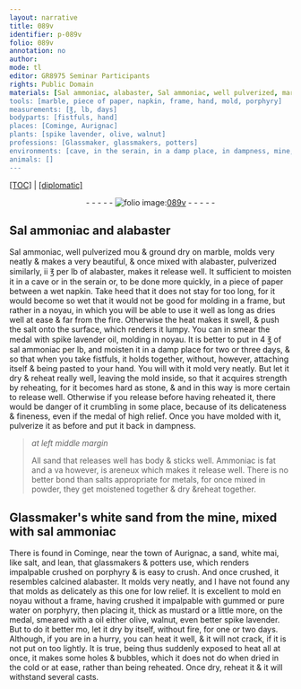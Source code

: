```yaml
---
layout: narrative
title: 089v
identifier: p-089v
folio: 089v
annotation: no
author:
mode: tl
editor: GR8975 Seminar Participants
rights: Public Domain
materials: [Sal ammoniac, alabaster, Sal ammoniac, well pulverized, marble, alabaster, pulverized, paper, salt, spike lavender oil, sal ammoniac, stone, Ammoniac, areneux, salts appropriate for metals, Glassmaker's white sand from the mine, porphyry, calcined alabaster, gummed or pure water, mustard, oil either olive, walnut, even better spike lavender]
tools: [marble, piece of paper, napkin, frame, hand, mold, porphyry]
measurements: [℥, lb, days]
bodyparts: [fistfuls, hand]
places: [Cominge, Aurignac]
plants: [spike lavender, olive, walnut]
professions: [Glassmaker, glassmakers, potters]
environments: [cave, in the serain, in a damp place, in dampness, mine, town]
animals: []
---
```


<p><a href="{{ site.baseurl }}/translation/">[TOC]</a> | <a href="{{ site.baseurl }}/texts/p-089v_tc/" target="_blank">[diplomatic]</a></p><div class="folio" align="center">- - - - - <a href="http://gallica.bnf.fr/ark:/12148/btv1b10500001g/f184.image" target="_blank"><img src="https://cu-mkp.github.io/2017-workshop-edition/assets/photo-icon.png" alt="folio image: " style="display:inline-block; margin-bottom:-3px;"/>089v</a> - - - - - </div>  
  

## <span class="m">Sal ammoniac</span> and <span class="m">alabaster</span>

 
 <span class="m">Sal ammoniac, well pulverized</span> <span class="del">mou</span> & ground dry on <span class="tl"><span class="m">marble</span></span>, molds very neatly & makes a very beautiful, & once mixed with <span class="m">alabaster, pulverized</span> similarly, ii <span class="ms">℥</span> per <span class="ms">lb</span> of <span class="m">alabaster</span>, makes it release well. It sufficient to moisten it in a <span class="env">cave</span> or <span class="env">in the <span class="tmp">serain</span></span> or, to be done more quickly, in a <span class="tl">piece of <span class="m">paper</span></span> between a wet <span class="tl">napkin</span>. Take heed that it does not stay for too long, for it would become so wet that it would not be good for molding in a <span class="tl">frame</span>, but rather in a noyau, in which you will be able to use it well as long as dries well at ease & far from the fire. Otherwise the heat makes it swell, & push the <span class="m">salt</span> onto the surface, which renders it lumpy. You can <span class="del">in</span> smear the medal with <span class="m"><span class="pa">spike lavender</span> oil</span>, molding in noyau. It is better to put in 4 <span class="ms">℥</span> of <span class="m">sal ammoniac</span> per <span class="ms">lb</span>, and moisten it <span class="env">in a damp place</span> for two or three <span class="ms"><span class="tmp">days</span></span>, & so that when you take <span class="bp">fistfuls</span>, it holds together, without, however, attaching itself & being pasted to your <span class="tl"><span class="bp">hand</span></span>. You will with it mold very neatly. But let it dry & reheat really well, leaving the <span class="tl">mold</span> inside, so that it acquires strength by reheating, for it becomes hard as <span class="m">stone</span>, & and in this way is more certain to release well. Otherwise if you release before having reheated it, there would be danger of it crumbling in some place, because of its delicateness & fineness, even if the medal of high relief. Once you have molded with it, pulverize it as before and put it back <span class="env">in dampness</span>.
 
> *at left middle margin*
> 
> 
>   All sand that releases well has body & sticks well. <span class="m">Ammoniac</span> is fat and <span class="del">a va</span> however, is <span class="m">areneux</span> which makes it release well. There is no better bond than <span class="m">salts appropriate for metals</span>, for once mixed in powder, they get moistened together & dry &reheat together.
 
 
  

## <span class="m"><span class="pro">Glassmaker</span>'s white sand from the <span class="env">mine</span></span>, mixed with <span class="m">sal ammoniac</span>

 
There is found in <span class="pl">Cominge</span>, near the <span class="env">town</span> of <span class="pl">Aurignac</span>, a sand, white <span class="del">mai</span>, like <span class="m">salt</span>, and lean, that <span class="pro">glassmakers</span> & <span class="pro">potters</span> use, which renders impalpable crushed on <span class="tl"><span class="m">porphyry</span></span> & is easy to crush. And once crushed, it resembles <span class="m">calcined alabaster</span>. It molds very neatly, and I have not found any that molds as delicately as this one for low relief. It is excellent to mold en noyau without a frame, having crushed it impalpable with <span class="m">gummed or pure water</span> on <span class="tl"><span class="m">porphyry</span></span>, then placing it, thick as <span class="m">mustard</span> or a little more, on the medal, smeared with a <span class="m">oil either <span class="pa">olive</span>, <span class="pa">walnut</span>, even better <span class="pa">spike lavender</span></span>. But to do it better <span class="del">mo</span>, let it dry by itself, without fire, for one or two <span class="ms"><span class="tmp">days</span></span>. Although, if you are in a hurry, you can heat it well, & it will not crack, if it is not put on too lightly. It is true, being thus suddenly exposed to heat all at once, it makes some holes & bubbles, which it does not do when dried in the cold or at ease, rather than being reheated. Once dry, reheat it & it will withstand several casts. 
 
